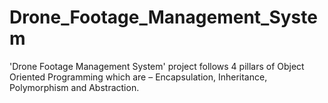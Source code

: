 # Drone_Footage_Management_System
'Drone Footage Management System' project follows 4 pillars of Object Oriented Programming which are – Encapsulation, Inheritance, Polymorphism and Abstraction.
